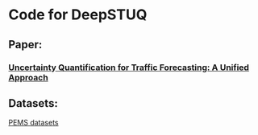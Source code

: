 # Code for DeepSTUQ

## Paper:
### [Uncertainty Quantification for Traffic Forecasting: A Unified Approach](https://arxiv.org/pdf/2208.05875.pdf) 

## Datasets:
[PEMS datasets](https://www.kaggle.com/datasets/elmahy/pems-dataset?resource=download)
